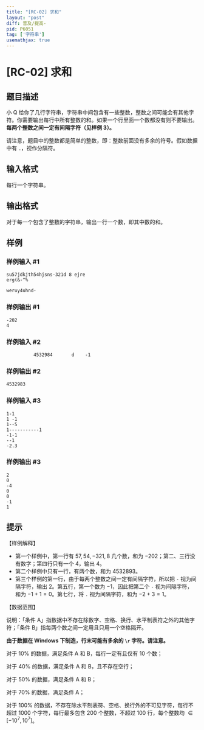 ```yaml
---
title: "[RC-02] 求和"
layout: "post"
diff: 普及/提高-
pid: P6051
tag: ['字符串']
usemathjax: true
---
```


# [RC-02] 求和
## 题目描述

小 Q 给你了几行字符串，字符串中间包含有一些整数，整数之间可能会有其他字符。你需要输出每行中所有整数的和。如果一个行里面一个数都没有则不要输出。**每两个整数之间一定有间隔字符（见样例 $3$）。**

请注意，题目中的整数都是简单的整数，即：整数前面没有多余的符号。假如数据中有 `.`，视作分隔符。
## 输入格式

每行一个字符串。
## 输出格式

对于每一个包含了整数的字符串，输出一行一个数，即其中数的和。
## 样例

### 样例输入 #1
```
su57jdkjth54hjsns-321d 8 ejre
erg(&-^%

weruy4uhnd-
```
### 样例输出 #1
```
-202
4
```
### 样例输入 #2
```
          4532984       d    -1
```
### 样例输出 #2
```
4532983
```
### 样例输入 #3
```
1-1
1 -1
1--5
1-----------1
-1-1
--1
-2.3
```
### 样例输出 #3
```
2
0
-4
0
0
-1
1
```
## 提示

【样例解释】

- 第一个样例中，第一行有 $57,54,-321,8$ 几个数，和为 $-202$；第二、三行没有数字；第四行只有一个 $4$，输出 $4$。
- 第二个样例中只有一行，有两个数，和为 $4532893$。
- 第三个样例的第一行，由于每两个整数之间一定有间隔字符，所以把 `-` 视为间隔字符，输出 $2$。第五行，第一个数为 $-1$，因此把第二个 `-` 视为间隔字符，和为 $-1+1=0$。第七行，将 `.` 视为间隔字符，和为 $-2+3=1$。

【数据范围】

说明：「条件 A」指数据中不存在除数字、空格、换行、水平制表符之外的其他字符；「条件 B」指每两个数之间一定用且只用一个空格隔开。

**由于数据在 Windows 下制造，行末可能有多余的 `\r` 字符。请注意。**

对于 $10\%$ 的数据，满足条件 A 和 B，每行一定有且仅有 $10$ 个数；

对于 $40\%$ 的数据，满足条件 A 和 B，且不存在空行；

对于 $50\%$ 的数据，满足条件 A 和 B；

对于 $70\%$ 的数据，满足条件 A；

对于 $100\%$ 的数据，不存在除水平制表符、空格、换行外的不可见字符，每行不超过 $1000$ 个字符，每行最多包含 $200$ 个整数，不超过 $100$ 行，每个整数均 $\in[-10^7,10^7]$。

